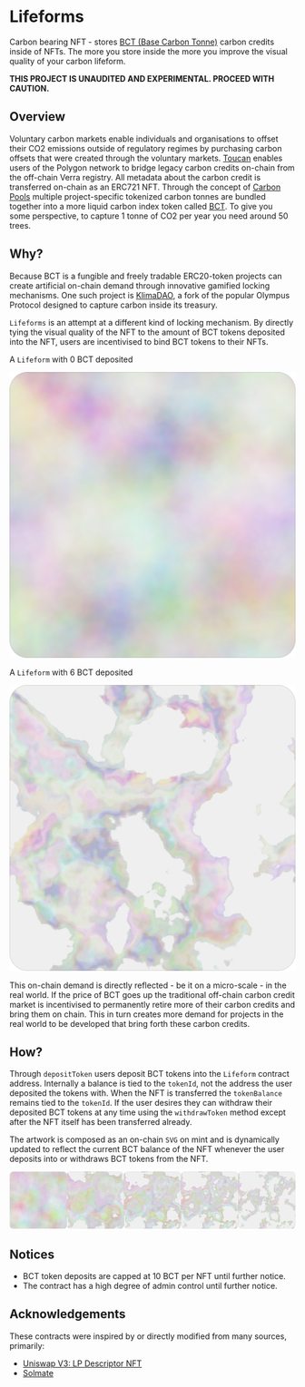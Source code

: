 # Lifeforms

Carbon bearing NFT - stores [BCT (Base Carbon Tonne)](https://www.coingecko.com/en/coins/toucan-protocol-base-carbon-tonne) carbon credits inside of NFTs. The more you store inside the more you improve the visual quality of your carbon lifeform.

**THIS PROJECT IS UNAUDITED AND EXPERIMENTAL. PROCEED WITH CAUTION.**

## Overview

Voluntary carbon markets enable individuals and organisations to offset their CO2 emissions outside of regulatory regimes by purchasing carbon offsets that were created through the voluntary markets. [Toucan](https://toucan.earth/) enables users of the Polygon network to bridge legacy carbon credits on-chain from the off-chain Verra registry. All metadata about the carbon credit is transferred on-chain as an ERC721 NFT. Through the concept of [Carbon Pools](https://docs.toucan.earth/protocol/pool/pools) multiple project-specific tokenized carbon tonnes are bundled together into a more liquid carbon index token called [BCT](https://www.coingecko.com/en/coins/toucan-protocol-base-carbon-tonne). To give you some perspective, to capture 1 tonne of CO2 per year you need around 50 trees.

## Why?

Because BCT is a fungible and freely tradable ERC20-token projects can create artificial on-chain demand through innovative gamified locking mechanisms. One such project is [KlimaDAO](https://www.klimadao.finance/), a fork of the popular Olympus Protocol designed to capture carbon inside its treasury.

`Lifeforms` is an attempt at a different kind of locking mechanism. By directly tying the visual quality of the NFT to the amount of BCT tokens deposited into the NFT, users are incentivised to bind BCT tokens to their NFTs.

A `Lifeform` with 0 BCT deposited

![Lifeform 0 BCT](./assets/99-0.svg)

A `Lifeform` with 6 BCT deposited

![Lifeform 6 BCT](./assets/99-1500.svg)

This on-chain demand is directly reflected - be it on a micro-scale - in the real world. If the price of BCT goes up the traditional off-chain carbon credit market is incentivised to permanently retire more of their carbon credits and bring them on chain. This in turn creates more demand for projects in the real world to be developed that bring forth these carbon credits.

## How?

Through `depositToken` users deposit BCT tokens into the `Lifeform` contract address. Internally a balance is tied to the `tokenId`, not the address the user deposited the tokens with. When the NFT is transferred the `tokenBalance` remains tied to the `tokenId`. If the user desires they can withdraw their deposited BCT tokens at any time using the `withdrawToken` method except after the NFT itself has been transferred already.

The artwork is composed as an on-chain `SVG` on mint and is dynamically updated to reflect the current BCT balance of the NFT whenever the user deposits into or withdraws BCT tokens from the NFT.

![Lifeform progression](./assets/1.png)

## Notices

- BCT token deposits are capped at 10 BCT per NFT until further notice.
- The contract has a high degree of admin control until further notice.

## Acknowledgements

These contracts were inspired by or directly modified from many sources, primarily:

- [Uniswap V3: LP Descriptor NFT](https://etherscan.io/address/0x91ae842a5ffd8d12023116943e72a606179294f3#code)
- [Solmate](https://github.com/Rari-Capital/solmate)
